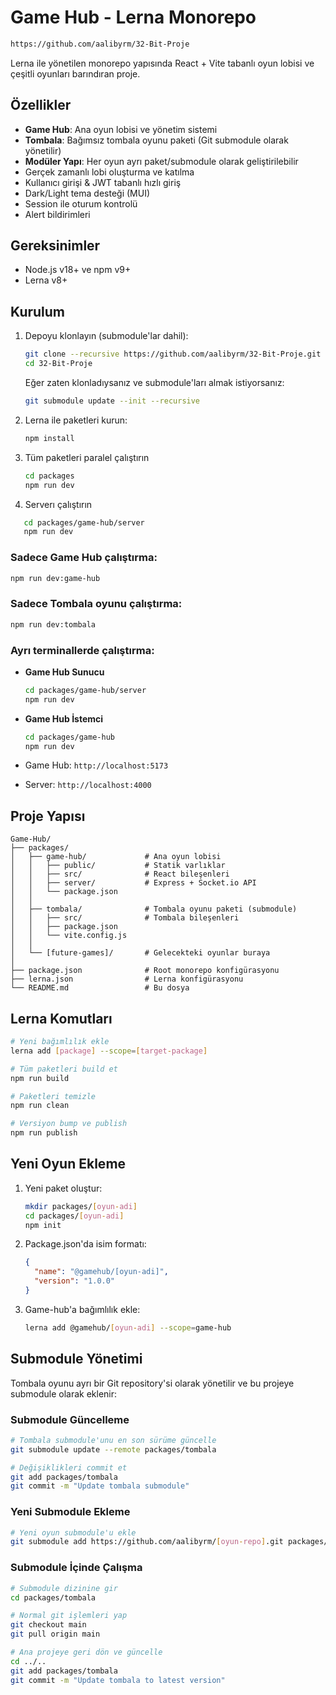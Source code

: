 # Game Hub - Lerna Monorepo

```bash
https://github.com/aalibyrm/32-Bit-Proje
```

Lerna ile yönetilen monorepo yapısında React + Vite tabanlı oyun lobisi ve çeşitli oyunları barındıran proje.

## Özellikler

- **Game Hub**: Ana oyun lobisi ve yönetim sistemi
- **Tombala**: Bağımsız tombala oyunu paketi (Git submodule olarak yönetilir)
- **Modüler Yapı**: Her oyun ayrı paket/submodule olarak geliştirilebilir
- Gerçek zamanlı lobi oluşturma ve katılma
- Kullanıcı girişi & JWT tabanlı hızlı giriş
- Dark/Light tema desteği (MUI)
- Session ile oturum kontrolü
- Alert bildirimleri

## Gereksinimler

- Node.js v18+ ve npm v9+
- Lerna v8+

## Kurulum

1. Depoyu klonlayın (submodule'lar dahil):
   ```bash
   git clone --recursive https://github.com/aalibyrm/32-Bit-Proje.git
   cd 32-Bit-Proje
   ```

   Eğer zaten klonladıysanız ve submodule'ları almak istiyorsanız:
   ```bash
   git submodule update --init --recursive
   ```

2. Lerna ile paketleri kurun:
   ```bash
   npm install
   ```

3. Tüm paketleri paralel çalıştırın
   ```bash
   cd packages
   npm run dev
   ```

4. Serverı çalıştırın
```bash
   cd packages/game-hub/server
   npm run dev
   ```


### Sadece Game Hub çalıştırma:
```bash
npm run dev:game-hub
```

### Sadece Tombala oyunu çalıştırma:
```bash
npm run dev:tombala
```

### Ayrı terminallerde çalıştırma:
- **Game Hub Sunucu**
  ```bash
  cd packages/game-hub/server
  npm run dev
  ```
- **Game Hub İstemci**
  ```bash
  cd packages/game-hub
  npm run dev
  ```

- Game Hub: `http://localhost:5173`
- Server: `http://localhost:4000`

## Proje Yapısı

```
Game-Hub/
├── packages/
│   ├── game-hub/             # Ana oyun lobisi
│   │   ├── public/           # Statik varlıklar
│   │   ├── src/              # React bileşenleri
│   │   ├── server/           # Express + Socket.io API
│   │   └── package.json
│   │
│   ├── tombala/              # Tombala oyunu paketi (submodule)
│   │   ├── src/              # Tombala bileşenleri
│   │   ├── package.json
│   │   └── vite.config.js
│   │
│   └── [future-games]/       # Gelecekteki oyunlar buraya
│
├── package.json              # Root monorepo konfigürasyonu
├── lerna.json                # Lerna konfigürasyonu
└── README.md                 # Bu dosya
```

## Lerna Komutları

```bash
# Yeni bağımlılık ekle
lerna add [package] --scope=[target-package]

# Tüm paketleri build et
npm run build

# Paketleri temizle
npm run clean

# Versiyon bump ve publish
npm run publish
```

## Yeni Oyun Ekleme

1. Yeni paket oluştur:
   ```bash
   mkdir packages/[oyun-adi]
   cd packages/[oyun-adi]
   npm init
   ```

2. Package.json'da isim formatı:
   ```json
   {
     "name": "@gamehub/[oyun-adi]",
     "version": "1.0.0"
   }
   ```

3. Game-hub'a bağımlılık ekle:
   ```bash
   lerna add @gamehub/[oyun-adi] --scope=game-hub
   ```

## Submodule Yönetimi

Tombala oyunu ayrı bir Git repository'si olarak yönetilir ve bu projeye submodule olarak eklenir:

### Submodule Güncelleme
```bash
# Tombala submodule'unu en son sürüme güncelle
git submodule update --remote packages/tombala

# Değişiklikleri commit et
git add packages/tombala
git commit -m "Update tombala submodule"
```

### Yeni Submodule Ekleme
```bash
# Yeni oyun submodule'u ekle
git submodule add https://github.com/aalibyrm/[oyun-repo].git packages/[oyun-adi]
```

### Submodule İçinde Çalışma
```bash
# Submodule dizinine gir
cd packages/tombala

# Normal git işlemleri yap
git checkout main
git pull origin main

# Ana projeye geri dön ve güncelle
cd ../..
git add packages/tombala
git commit -m "Update tombala to latest version"
```

